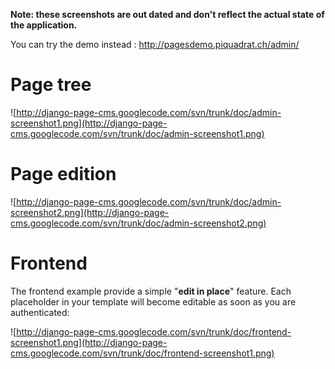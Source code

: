 **Note: these screenshots are out dated and don't reflect the actual state of the application.**

You can try the demo instead : http://pagesdemo.piquadrat.ch/admin/

# Page tree #

![http://django-page-cms.googlecode.com/svn/trunk/doc/admin-screenshot1.png](http://django-page-cms.googlecode.com/svn/trunk/doc/admin-screenshot1.png)

# Page edition #

![http://django-page-cms.googlecode.com/svn/trunk/doc/admin-screenshot2.png](http://django-page-cms.googlecode.com/svn/trunk/doc/admin-screenshot2.png)

# Frontend #

The frontend example provide a simple "**edit in place**" feature. Each placeholder in your template will become editable as soon as you are authenticated:

![http://django-page-cms.googlecode.com/svn/trunk/doc/frontend-screenshot1.png](http://django-page-cms.googlecode.com/svn/trunk/doc/frontend-screenshot1.png)